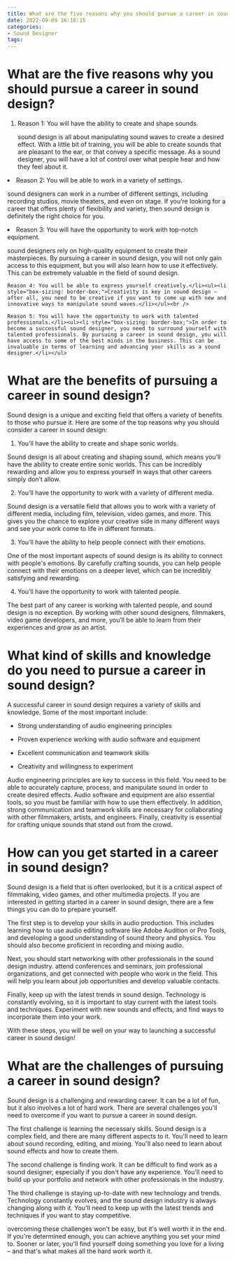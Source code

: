 ```yaml
---
title: What are the five reasons why you should pursue a career in sound design 
date: 2022-09-09 16:16:15
categories:
- Sound Designer
tags:
---
```



#  What are the five reasons why you should pursue a career in sound design? 

<ol>

<li>Reason 1: You will have the ability to create and shape sounds.</li>

sound design is all about manipulating sound waves to create a desired effect. With a little bit of training, you will be able to create sounds that are pleasant to the ear, or that convey a specific message. As a sound designer, you will have a lot of control over what people hear and how they feel about it.

</ol>



<li>Reason 2: You will be able to work in a variety of settings.</li>

sound designers can work in a number of different settings, including recording studios, movie theaters, and even on stage. If you’re looking for a career that offers plenty of flexibility and variety, then sound design is definitely the right choice for you.

</ol>



<li>Reason 3: You will have the opportunity to work with top-notch equipment.</li>

sound designers rely on high-quality equipment to create their masterpieces. By pursuing a career in sound design, you will not only gain access to this equipment, but you will also learn how to use it effectively. This can be extremely valuable in the field of sound design.

</ol>



    Reason 4: You will be able to express yourself creatively.</li><ul><li style="box-sizing: border-box;">Creativity is key in sound design – after all, you need to be creative if you want to come up with new and innovative ways to manipulate sound waves.</li></ul><br />

    Reason 5: You will have the opportunity to work with talented professionals.</li><ul><li style="box-sizing: border-box;">In order to become a successful sound designer, you need to surround yourself with talented professionals. By pursuing a career in sound design, you will have access to some of the best minds in the business. This can be invaluable in terms of learning and advancing your skills as a sound designer.</li></ul>

#  What are the benefits of pursuing a career in sound design? 

Sound design is a unique and exciting field that offers a variety of benefits to those who pursue it. Here are some of the top reasons why you should consider a career in sound design:

1. You’ll have the ability to create and shape sonic worlds.

Sound design is all about creating and shaping sound, which means you’ll have the ability to create entire sonic worlds. This can be incredibly rewarding and allow you to express yourself in ways that other careers simply don’t allow.

2. You’ll have the opportunity to work with a variety of different media.

Sound design is a versatile field that allows you to work with a variety of different media, including film, television, video games, and more. This gives you the chance to explore your creative side in many different ways and see your work come to life in different formats.

3. You’ll have the ability to help people connect with their emotions.

One of the most important aspects of sound design is its ability to connect with people's emotions. By carefully crafting sounds, you can help people connect with their emotions on a deeper level, which can be incredibly satisfying and rewarding.

4. You’ll have the opportunity to work with talented people.

The best part of any career is working with talented people, and sound design is no exception. By working with other sound designers, filmmakers, video game developers, and more, you’ll be able to learn from their experiences and grow as an artist.

#  What kind of skills and knowledge do you need to pursue a career in sound design?

A successful career in sound design requires a variety of skills and knowledge. Some of the most important include:

- Strong understanding of audio engineering principles

- Proven experience working with audio software and equipment

- Excellent communication and teamwork skills

- Creativity and willingness to experiment

Audio engineering principles are key to success in this field. You need to be able to accurately capture, process, and manipulate sound in order to create desired effects. Audio software and equipment are also essential tools, so you must be familiar with how to use them effectively. In addition, strong communication and teamwork skills are necessary for collaborating with other filmmakers, artists, and engineers. Finally, creativity is essential for crafting unique sounds that stand out from the crowd.

#  How can you get started in a career in sound design? 

Sound design is a field that is often overlooked, but it is a critical aspect of filmmaking, video games, and other multimedia projects. If you are interested in getting started in a career in sound design, there are a few things you can do to prepare yourself.

The first step is to develop your skills in audio production. This includes learning how to use audio editing software like Adobe Audition or Pro Tools, and developing a good understanding of sound theory and physics. You should also become proficient in recording and mixing audio.

Next, you should start networking with other professionals in the sound design industry. attend conferences and seminars, join professional organizations, and get connected with people who work in the field. This will help you learn about job opportunities and develop valuable contacts.

Finally, keep up with the latest trends in sound design. Technology is constantly evolving, so it is important to stay current with the latest tools and techniques. Experiment with new sounds and effects, and find ways to incorporate them into your work.

With these steps, you will be well on your way to launching a successful career in sound design!

#  What are the challenges of pursuing a career in sound design?

Sound design is a challenging and rewarding career. It can be a lot of fun, but it also involves a lot of hard work. There are several challenges you'll need to overcome if you want to pursue a career in sound design.

The first challenge is learning the necessary skills. Sound design is a complex field, and there are many different aspects to it. You'll need to learn about sound recording, editing, and mixing. You'll also need to learn about sound effects and how to create them.

The second challenge is finding work. It can be difficult to find work as a sound designer, especially if you don't have any experience. You'll need to build up your portfolio and network with other professionals in the industry.

The third challenge is staying up-to-date with new technology and trends. Technology constantly evolves, and the sound design industry is always changing along with it. You'll need to keep up with the latest trends and techniques if you want to stay competitive.

 overcoming these challenges won't be easy, but it's well worth it in the end. If you're determined enough, you can achieve anything you set your mind to. Sooner or later, you'll find yourself doing something you love for a living – and that's what makes all the hard work worth it.